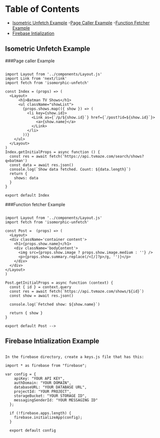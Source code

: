 # Table of Contents

- [Isometric Unfetch Example](#isometric-unfetch-example)
  -[Page Caller Example](#page-caller-example)
  -[Function Fetcher Example](#function-fetcher-example)
- [Firebase Intialization](#firebase-intialization-example)

## Isometric Unfetch Example

  ###Page caller Example

```

import Layout from '../components/Layout.js'
import Link from 'next/link'
import fetch from 'isomorphic-unfetch'

const Index = (props) => (
  <Layout>
      <h1>Batman TV Shows</h1>
      <ul className="showList">
        {props.shows.map(({ show }) => (
          <li key={show.id}>
            <Link as={`/p/${show.id}`} href={`/post?id=${show.id}`}>
              <a>{show.name}</a>
            </Link>
          </li>
        ))}
    </ul>
  </Layout>
)
Index.getInitialProps = async function () {
  const res = await fetch('https://api.tvmaze.com/search/shows?q=batman')
  const data = await res.json()
  console.log(`Show data fetched. Count: ${data.length}`)
  return {
    shows: data
  }
}

export default Index

```

  ###Function fetcher Example

```

import Layout from '../components/Layout.js'
import fetch from 'isomorphic-unfetch'

const Post =  (props) => (
  <Layout>
  <div className='container content'>
    <h1>{props.show.name}</h1>
    <div className='bodyContent'>
      <img src={props.show.image ? props.show.image.medium : ''} />
      <p>{props.show.summary.replace(/<[/]?p>/g, '')}</p>
    </div>
  </div>
</Layout>
)

Post.getInitialProps = async function (context) {
  const { id } = context.query
  const res = await fetch(`https://api.tvmaze.com/shows/${id}`)
  const show = await res.json()

  console.log(`Fetched show: ${show.name}`)

  return { show }
}

export default Post -->

```

## Firebase Intialization Example

```

In the firebase directory, create a keys.js file that has this:

import * as firebase from "firebase";

var config = {
    apiKey: "YOUR API KEY",
    authDomain: "YOUR DOMAIN",
    databaseURL: "YOUR DATABASE URL",
    projectId: "YOUR PROJECT",
    storageBucket: "YOUR STORAGE ID",
    messagingSenderId: "YOUR MESSAGING ID"
  };

  if (!firebase.apps.length) {
    firebase.initializeApp(config);
  }
  
  export default config

  ```